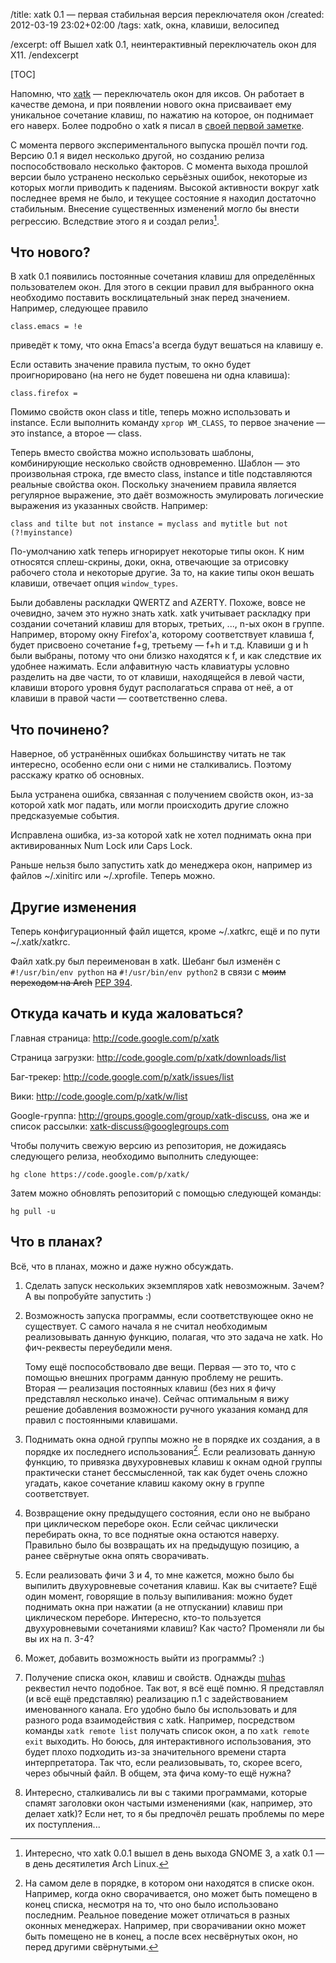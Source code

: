 /title: xatk 0.1 — первая стабильная версия переключателя окон
/created: 2012-03-19 23:02+02:00
/tags: xatk, окна, клавиши, велосипед

/excerpt: off
Вышел xatk 0.1, неинтерактивный переключатель окон для X11.
/endexcerpt

[TOC]

Напомню, что [xatk] — переключатель окон для иксов. Он работает в качестве
демона, и при появлении нового окна присваивает ему уникальное сочетание клавиш,
по нажатию на которое, он поднимает его наверх. Более подробно о xatk я писал в
[своей первой заметке].

С момента первого экспериментального выпуска прошёл почти год. Версию 0.1 я
видел несколько другой, но созданию релиза поспособствовало несколько факторов.
С момента выхода прошлой версии было устранено несколько серьёзных ошибок,
некоторые из которых могли приводить к падениям. Высокой активности вокруг xatk
последнее время не было, и текущее состояние я находил достаточно стабильным.
Внесение существенных изменений могло бы внести регрессию. Вследствие этого я и
создал релиз[^1].

[^1]: Интересно, что xatk 0.0.1 вышел в день выхода GNOME 3, а xatk 0.1 — в день
    десятилетия Arch Linux.

[xatk]: http://code.google.com/p/xatk/
[своей первой заметке]: xatk-1


## Что нового?

В xatk 0.1 появились постоянные сочетания клавиш для определённых пользователем
окон. Для этого в секции правил для выбранного окна необходимо поставить
восклицательный знак перед значением. Например, следующее правило

    class.emacs = !e

приведёт к тому, что окна Emacs'а всегда будут вешаться на клавишу e.

Если оставить значение правила пустым, то окно будет проигнорировано (на него не
будет повешена ни одна клавиша):

    class.firefox =

Помимо свойств окон class и title, теперь можно использовать и instance.
Если выполнить команду `xprop WM_CLASS`, то первое значение — это instance, а
второе — class.

Теперь вместо свойства можно использовать шаблоны, комбинирующие несколько
свойств одновременно. Шаблон — это произвольная строка, где вместо class,
instance и title подставляются реальные свойства окон. Поскольку значением
правила является регулярное выражение, это даёт возможность эмулировать
логические выражения из указанных свойств. Например:

    class and tilte but not instance = myclass and mytitle but not (?!myinstance)

По-умолчанию xatk теперь игнорирует некоторые типы окон. К ним относятся
сплеш-скрины, доки, окна, отвечающие за отрисовку рабочего стола и некоторые
другие. За то, на какие типы окон вешать клавиши, отвечает опция `window_types`.

Были добавлены раскладки QWERTZ and AZERTY. Похоже, вовсе не очевидно, зачем
это нужно знать xatk. xatk учитывает раскладку при создании сочетаний клавиш
для вторых, третьих, ..., n-ых окон в группе. Например, второму окну
Firefox'а, которому соответствует клавиша f, будет присвоено сочетание f+g,
третьему — f+h и т.д. Клавиши g и h были выбраны, потому что они близко
находятся к f, и как следствие их удобнее нажимать. Если алфавитную часть
клавиатуры условно разделить на две части, то от клавиши, находящейся в левой
части, клавиши второго уровня будут располагаться справа от неё, а от клавиши
в правой части — соответственно слева.


## Что починено?

Наверное, об устранённых ошибках большинству читать не так интересно, особенно
если они с ними не сталкивались. Поэтому расскажу кратко об основных.

Была устранена ошибка, связанная с получением свойств окон, из-за которой xatk
мог падать, или могли происходить другие сложно предсказуемые события.

Исправлена ошибка, из-за которой xatk не хотел поднимать окна при
активированных Num Lock или Caps Lock.

Раньше нельзя было запустить xatk до менеджера окон, например из файлов
  ~/.xinitirc или ~/.xprofile. Теперь можно.


## Другие изменения

Теперь конфигурационный файл ищется, кроме ~/.xatkrc, ещё и по пути
~/.xatk/xatkrc. 

Файл xatk.py был переименован в xatk. Шебанг был изменён с `#!/usr/bin/env
python` на `#!/usr/bin/env python2` в связи с <s>моим переходом на Arch</s>
[PEP 394].

[PEP 394]: http://www.python.org/dev/peps/pep-0394/


## Откуда качать и куда жаловаться?

Главная страница: <http://code.google.com/p/xatk>

Страница загрузки: <http://code.google.com/p/xatk/downloads/list>

Баг-трекер: <http://code.google.com/p/xatk/issues/list>

Вики: <http://code.google.com/p/xatk/w/list>

Google-группа: <http://groups.google.com/group/xatk-discuss>, она же и список
рассылки: xatk-discuss@googlegroups.com

Чтобы получить свежую версию из репозитория, не дожидаясь следующего релиза,
необходимо выполнить следующее:

    hg clone https://code.google.com/p/xatk/

Затем можно обновлять репозиторий с помощью следующей команды:

    hg pull -u

## Что в планах?

Всё, что в планах, можно и даже нужно обсуждать.

1.  Сделать запуск нескольких экземпляров xatk невозможным. Зачем? А вы
    попробуйте запустить :)

2.  Возможность запуска программы, если соответствующее окно не существует. С
    самого начала я не считал необходимым реализовывать данную функцию, полагая,
    что это задача не xatk. Но фич-реквесты переубедили меня.

    Тому ещё поспособствовало две вещи. Первая — это то, что с помощью внешних
    программ данную проблему не решить. Вторая — реализация постоянных клавиш
    (без них я фичу представлял несколько иначе). Сейчас оптимальным я вижу
    решение добавления возможности ручного указания команд для правил с
    постоянными клавишами.

3.  Поднимать окна одной группы можно не в порядке их создания, а в порядке их
    последнего использования[^2]. Если реализовать данную функцию, то привязка
    двухуровневых клавиш к окнам одной группы практически станет бессмысленной,
    так как будет очень сложно угадать, какое сочетание клавиш какому окну в
    группе соответствует.

4.  Возвращение окну предыдущего состояния, если оно не выбрано при циклическом
    переборе окон. Если сейчас циклически перебирать окна, то все поднятые окна
    остаются наверху. Правильно было бы возвращать их на предыдущую позицию, а
    ранее свёрнутые окна опять сворачивать.

5.  Если реализовать фичи 3 и 4, то мне кажется, можно было бы выпилить
    двухуровневые сочетания клавиш. Как вы считаете? Ещё один момент, говорящие в
    пользу выпиливания: можно будет поднимать окна при нажатии (а не отпускании)
    клавиш при циклическом переборе. Интересно, кто-то пользуется двухуровневыми
    сочетаниями клавиш? Как часто? Променяли ли бы вы их на п. 3-4?

6.  Может, добавить возможность выйти из программы? :)

7.  Получение списка окон, клавиш и свойств. Однажды [muhas] реквестил нечто
    подобное. Так вот, я всё ещё помню. Я представлял (и всё ещё представляю)
    реализацию п.1 с задействованием именованного канала. Его удобно было бы
    использовать и для разного рода взаимодействия с xatk. Например, посредством
    команды `xatk remote list` получать список окон, а по `xatk remote exit`
    выходить. Но боюсь, для интерактивного использования, это будет плохо
    подходить из-за значительного времени старта интерпретатора. Так что, если
    реализовывать, то, скорее всего, через обычный файл. В общем, эта фича
    кому-то ещё нужна?

8.  Интересно, сталкивались ли вы с такими программами, которые спамят заголовки
     окон частыми изменениями (как, например, это делает xatk)? Если нет, то я бы
     предпочёл решать проблемы по мере их поступления...

[^2]: На самом деле в порядке, в котором они находятся в списке окон. Например,
      когда окно сворачивается, оно может быть помещено в конец списка, несмотря
      на то, что оно было использовано последним. Реальное поведение может
      отличаться в разных оконных менеджерах. Например, при сворачивании окно
      может быть помещено не в конец, а после всех несвёрнутых окон, но перед
      другими свёрнутыми.

[muhas]: http://muhas.ru


